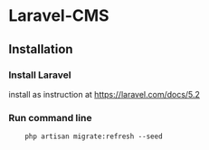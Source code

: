 # Laravel-CMS
## Installation
### Install Laravel
install as instruction at https://laravel.com/docs/5.2
### Run command line
```	cd path/to/cms
	php artisan migrate:refresh --seed
```
